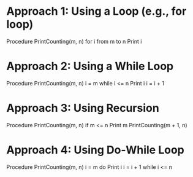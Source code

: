 # Approach 1: Using a Loop (e.g., for loop)

Procedure PrintCounting(m, n)
    for i from m to n
        Print i
    
# Approach 2: Using a While Loop

Procedure PrintCounting(m, n)
    i = m
    while i <= n
        Print i
        i = i + 1
    
# Approach 3: Using Recursion

Procedure PrintCounting(m, n)
    if m <= n
        Print m
        PrintCounting(m + 1, n)

# Approach 4: Using Do-While Loop

Procedure PrintCounting(m, n)
    i = m
    do
        Print i
        i = i + 1
    while i <= n